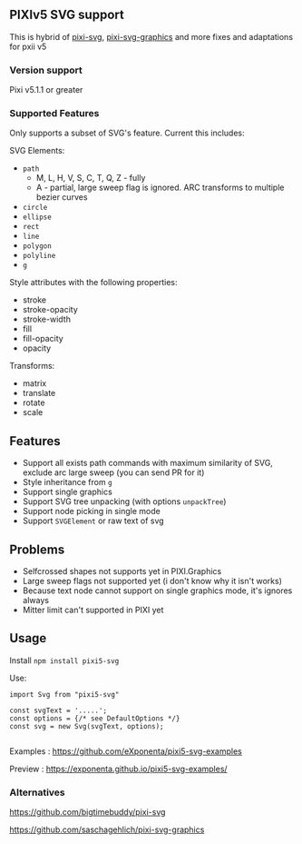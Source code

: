 ## PIXIv5 SVG support

This is hybrid of [pixi-svg](https://github.com/bigtimebuddy/pixi-svg), [pixi-svg-graphics](https://github.com/saschagehlich/pixi-svg-graphics) and more fixes and adaptations for pxii v5
### Version support
    
Pixi v5.1.1 or greater

### Supported Features

Only supports a subset of SVG's feature. Current this includes:

SVG Elements:
* `path`
    * M, L, H, V, S, C, T, Q, Z - fully
    * A - partial, large sweep flag is ignored. ARC transforms to multiple bezier curves
* `circle`
* `ellipse`
* `rect`
* `line`
* `polygon`
* `polyline`
* `g`

Style attributes with the following properties:
* stroke
* stroke-opacity
* stroke-width
* fill
* fill-opacity
* opacity

Transforms:
* matrix
* translate
* rotate
* scale

## Features
* Support all exists path commands with maximum similarity of SVG, exclude arc large sweep (you can send PR for it)
* Style inheritance from `g`
* Support single graphics
* Support SVG tree unpacking (with options `unpackTree`)
* Support node picking in single mode
* Support `SVGElement` or raw text of svg

## Problems
* Selfcrossed shapes not supports yet in PIXI.Graphics
* Large sweep flags not supported yet (i don't know why it isn't works)
* Because text node cannot support on single graphics mode, it's ignores always
* Mitter limit can't supported in PIXI yet

## Usage

Install `npm install pixi5-svg`

Use:
```
import Svg from "pixi5-svg"

const svgText = '.....';
const options = {/* see DefaultOptions */}
const svg = new Svg(svgText, options);


```

Examples : https://github.com/eXponenta/pixi5-svg-examples

Preview : https://exponenta.github.io/pixi5-svg-examples/


### Alternatives

https://github.com/bigtimebuddy/pixi-svg

https://github.com/saschagehlich/pixi-svg-graphics